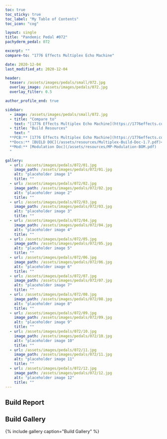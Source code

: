 ```yaml
---
toc: true
toc_sticky: true
toc_label: "My Table of Contents"
toc_icon: "cog"

layout: single
title: "Pandemic Pedal #072"
pachyderm_pedal: 072

excerpt: ""
compare-to: "1776 Effects Multiplex Echo Machine"

date: 2020-12-04
last_modified_at: 2020-12-04

header:
  teaser: /assets/images/pedals/small/072.jpg
  overlay_image: /assets/images/pedals/072.jpg
  overlay_filter: 0.5

author_profile_end: true

sidebar:
  - image: /assets/images/pedals/small/072.jpg
  - title: "Compare to"
    text: "[1776 Effects Multiplex Echo Machine](https://1776effects.com/password)"
  - title: "Build Resources"
    text: "
  **PCB:** [1776 Effects Multiplex Echo Machine](https://1776effects.com/password)<br>
  **Docs:** [BUILD DOC](/assets/resources/Multiplex-Build-Doc-1.7.pdf)<br>
  **Mod:** [Modulation Doc](/assets/resources/MP-Modulation-BOM.pdf)
  "

gallery:
  - url: /assets/images/pedals/072/01.jpg
    image_path: /assets/images/pedals/072/01.jpg
    alt: "placeholder image 1"
    title: ""
  - url: /assets/images/pedals/072/02.jpg
    image_path: /assets/images/pedals/072/02.jpg
    alt: "placeholder image 2"
    title: ""
  - url: /assets/images/pedals/072/03.jpg
    image_path: /assets/images/pedals/072/03.jpg
    alt: "placeholder image 3"
    title: ""
  - url: /assets/images/pedals/072/04.jpg
    image_path: /assets/images/pedals/072/04.jpg
    alt: "placeholder image 4"
    title: ""
  - url: /assets/images/pedals/072/05.jpg
    image_path: /assets/images/pedals/072/05.jpg
    alt: "placeholder image 5"
    title: ""
  - url: /assets/images/pedals/072/06.jpg
    image_path: /assets/images/pedals/072/06.jpg
    alt: "placeholder image 6"
    title: ""
  - url: /assets/images/pedals/072/07.jpg
    image_path: /assets/images/pedals/072/07.jpg
    alt: "placeholder image 7"
    title: ""
  - url: /assets/images/pedals/072/08.jpg
    image_path: /assets/images/pedals/072/08.jpg
    alt: "placeholder image 8"
    title: ""
  - url: /assets/images/pedals/072/09.jpg
    image_path: /assets/images/pedals/072/09.jpg
    alt: "placeholder image 9"
    title: ""
  - url: /assets/images/pedals/072/10.jpg
    image_path: /assets/images/pedals/072/10.jpg
    alt: "placeholder image 10"
    title: ""
  - url: /assets/images/pedals/072/11.jpg
    image_path: /assets/images/pedals/072/11.jpg
    alt: "placeholder image 11"
    title: ""
  - url: /assets/images/pedals/072/12.jpg
    image_path: /assets/images/pedals/072/12.jpg
    alt: "placeholder image 12"
    title: ""
---
```


## Build Report ##

## Build Gallery ##

{% include gallery caption="Build Gallery" %}